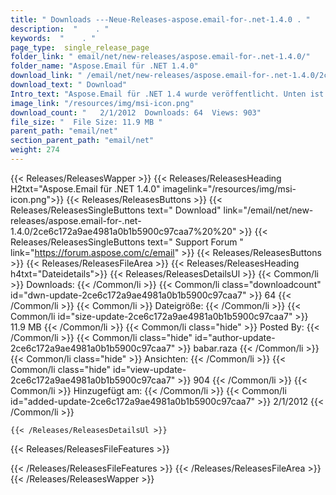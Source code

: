 ```yaml
---
title: " Downloads ---Neue-Releases-aspose.email-for-.net-1.4.0 . "
description:  "    . " 
keywords:  "    . " 
page_type:  single_release_page
folder_link: " email/net/new-releases/aspose.email-for-.net-1.4.0/"
folder_name: "Aspose.Email für .NET 1.4.0"
download_link: " /email/net/new-releases/aspose.email-for-.net-1.4.0/2ce6c172a9ae4981a0b1b5900c97caa7"
download_text: " Download"
Intro_text: "Aspose.Email für .NET 1.4 wurde veröffentlicht. Unten ist die Liste der neuen Features und..."
image_link: "/resources/img/msi-icon.png"
download_count: "   2/1/2012  Downloads: 64  Views: 903"
file_size: "  File Size: 11.9 MB "
parent_path: "email/net"
section_parent_path: "email/net"
weight: 274
---
```


{{< Releases/ReleasesWapper >}}
  {{< Releases/ReleasesHeading H2txt="Aspose.Email für .NET 1.4.0" imagelink="/resources/img/msi-icon.png">}}
  {{< Releases/ReleasesButtons >}}
    {{< Releases/ReleasesSingleButtons text=" Download" link="/email/net/new-releases/aspose.email-for-.net-1.4.0/2ce6c172a9ae4981a0b1b5900c97caa7%20%20" >}}
    {{< Releases/ReleasesSingleButtons text=" Support Forum " link="https://forum.aspose.com/c/email" >}}
  {{< Releases/ReleasesButtons >}}
  {{< Releases/ReleasesFileArea >}}
    {{< Releases/ReleasesHeading h4txt="Dateidetails">}}
    {{< Releases/ReleasesDetailsUl >}}
            {{< Common/li >}} Downloads: {{< /Common/li >}}
      {{< Common/li class="downloadcount" id="dwn-update-2ce6c172a9ae4981a0b1b5900c97caa7" >}} 64 {{< /Common/li >}}
      {{< Common/li >}} Dateigröße: {{< /Common/li >}}
      {{< Common/li id="size-update-2ce6c172a9ae4981a0b1b5900c97caa7" >}} 11.9 MB {{< /Common/li >}} 
      {{< Common/li  class="hide" >}} Posted By: {{< /Common/li >}} 
      {{< Common/li class="hide" id="author-update-2ce6c172a9ae4981a0b1b5900c97caa7" >}} babar.raza {{< /Common/li >}}
      {{< Common/li class="hide" >}} Ansichten: {{< /Common/li >}}
      {{< Common/li class="hide" id="view-update-2ce6c172a9ae4981a0b1b5900c97caa7" >}} 904 {{< /Common/li >}}
      {{< Common/li >}} Hinzugefügt am: {{< /Common/li >}}
      {{< Common/li id="added-update-2ce6c172a9ae4981a0b1b5900c97caa7" >}} 2/1/2012 {{< /Common/li >}} 

    {{< /Releases/ReleasesDetailsUl >}}

  {{< Releases/ReleasesFileFeatures >}}
      
  {{< /Releases/ReleasesFileFeatures >}}
 {{< /Releases/ReleasesFileArea >}}
{{< /Releases/ReleasesWapper >}}



